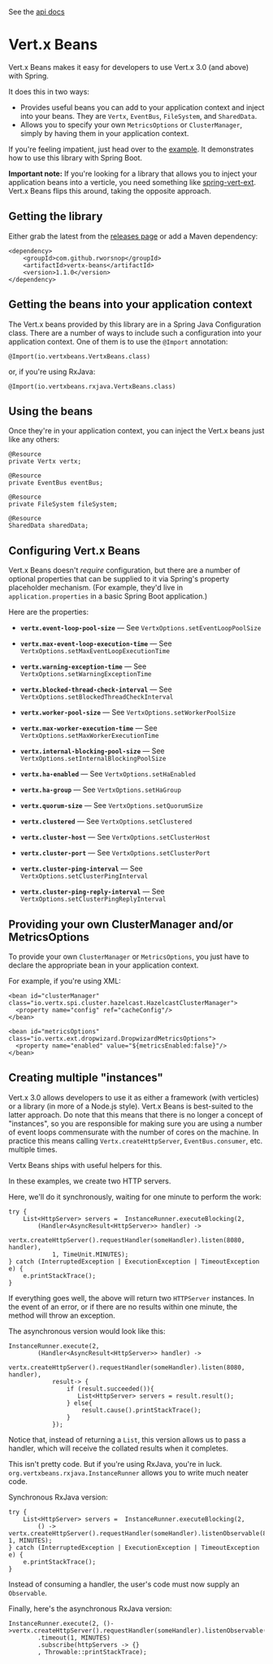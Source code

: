 See the [api docs](http://rworsnop.github.io/vertx-beans/apidocs/)

# Vert.x Beans

Vert.x Beans makes it easy for developers to use Vert.x 3.0 (and above) with Spring.

It does this in two ways:

- Provides useful beans you can add to your application context and inject into your beans. They are `Vertx`, `EventBus`, `FileSystem`, and `SharedData`.
- Allows you to specify your own `MetricsOptions` or `ClusterManager`, simply by having them in your application context.

If you're feeling impatient, just head over to the [example](https://github.com/rworsnop/vertx-beans-example). It demonstrates how to use this library with Spring Boot.

**Important note:** If you're looking for a library that allows you to inject your application beans into a verticle, you need something
like [spring-vert-ext](https://github.com/amoAHCP/spring-vertx-ext). Vert.x Beans flips this around, taking the opposite approach. 

## Getting the library 

Either grab the latest from the [releases page](https://github.com/rworsnop/vertx-beans/releases) or add a Maven dependency:
```
<dependency>
    <groupId>com.github.rworsnop</groupId>
    <artifactId>vertx-beans</artifactId>
    <version>1.1.0</version>
</dependency>
```


## Getting the beans into your application context

The Vert.x beans provided by this library are in a Spring Java Configuration class. There are a number of ways to
include such a configuration into your application context. One of them is to use the `@Import` annotation:
```
@Import(io.vertxbeans.VertxBeans.class)
```
or, if you're using RxJava:
```
@Import(io.vertxbeans.rxjava.VertxBeans.class)
```

## Using the beans

Once they're in your application context, you can inject the Vert.x beans just like any others:

```
@Resource
private Vertx vertx;

@Resource
private EventBus eventBus;

@Resource
private FileSystem fileSystem;

@Resource
SharedData sharedData;
```

## Configuring Vert.x Beans

Vert.x Beans doesn't *require* configuration, but there are a number of optional properties that can be supplied to it via Spring's
property placeholder mechanism. (For example, they'd live in `application.properties` in a basic Spring Boot application.)

Here are the properties:

- **`vertx.event-loop-pool-size`** &mdash; See `VertxOptions.setEventLoopPoolSize`

- **`vertx.max-event-loop-execution-time`** &mdash; See `VertxOptions.setMaxEventLoopExecutionTime`

- **`vertx.warning-exception-time`** &mdash; See `VertxOptions.setWarningExceptionTime`

- **`vertx.blocked-thread-check-interval`** &mdash; See `VertxOptions.setBlockedThreadCheckInterval`

- **`vertx.worker-pool-size`** &mdash; See `VertxOptions.setWorkerPoolSize`

- **`vertx.max-worker-execution-time`** &mdash; See `VertxOptions.setMaxWorkerExecutionTime`

- **`vertx.internal-blocking-pool-size`** &mdash; See `VertxOptions.setInternalBlockingPoolSize`

- **`vertx.ha-enabled`** &mdash; See `VertxOptions.setHaEnabled`

- **`vertx.ha-group`** &mdash; See `VertxOptions.setHaGroup`

- **`vertx.quorum-size`** &mdash; See `VertxOptions.setQuorumSize`

- **`vertx.clustered`** &mdash; See `VertxOptions.setClustered`

- **`vertx.cluster-host`** &mdash; See `VertxOptions.setClusterHost`

- **`vertx.cluster-port`** &mdash; See `VertxOptions.setClusterPort`

- **`vertx.cluster-ping-interval`** &mdash; See `VertxOptions.setClusterPingInterval`

- **`vertx.cluster-ping-reply-interval`** &mdash; See `VertxOptions.setClusterPingReplyInterval`

## Providing your own ClusterManager and/or MetricsOptions

To provide your own `ClusterManager` or `MetricsOptions`, you just have to declare the appropriate bean in your 
application context.

For example, if you're using XML:

```
<bean id="clusterManager" class="io.vertx.spi.cluster.hazelcast.HazelcastClusterManager">
  <property name="config" ref="cacheConfig"/>
</bean>
```
```
<bean id="metricsOptions" class="io.vertx.ext.dropwizard.DropwizardMetricsOptions">
  <property name="enabled" value="${metricsEnabled:false}"/>
</bean>   
```


## Creating multiple "instances"

Vert.x 3.0 allows developers to use it as either a framework (with verticles) or a library (in  more of a Node.js style).
Vert.x Beans is best-suited to the latter approach. Do note that this means that there is no longer a concept of "instances", so you
are responsible for making sure you are using a number of event loops commensurate with the number of cores on the machine.
In practice this means calling `Vertx.createHttpServer`, `EventBus.consumer`, etc. multiple times.

Vertx Beans ships with useful helpers for this.

In these examples, we create two HTTP servers.

Here, we'll do it synchronously, waiting for one minute to perform the work:

```
try {
    List<HttpServer> servers =  InstanceRunner.executeBlocking(2,
        (Handler<AsyncResult<HttpServer>> handler) ->
            vertx.createHttpServer().requestHandler(someHandler).listen(8080, handler),
            1, TimeUnit.MINUTES);
} catch (InterruptedException | ExecutionException | TimeoutException e) {
    e.printStackTrace();
}            
```

If everything goes well, the above will return two `HTTPServer` instances. In the event of an error, or if there are
no results within one minute, the method will throw an exception.

The asynchronous version would look like this:

```
InstanceRunner.execute(2,
        (Handler<AsyncResult<HttpServer>> handler) ->
            vertx.createHttpServer().requestHandler(someHandler).listen(8080, handler),
            result-> {
                if (result.succeeded()){
                   List<HttpServer> servers = result.result();
                } else{
                    result.cause().printStackTrace();
                }
            });
```

Notice that, instead of returning a `List`, this version allows us to pass a handler, which will receive the collated results when it 
completes.

This isn't pretty code. But if you're using RxJava, you're in luck. `org.vertxbeans.rxjava.InstanceRunner` allows you to write much
neater code.

Synchronous RxJava version:

```
try {
    List<HttpServer> servers =  InstanceRunner.executeBlocking(2, 
        () -> vertx.createHttpServer().requestHandler(someHandler).listenObservable(8080), 1, MINUTES);
} catch (InterruptedException | ExecutionException | TimeoutException e) {
    e.printStackTrace();
}         
```

Instead of consuming a handler, the user's code must now supply an `Observable`.

Finally, here's the asynchronous RxJava version:

```
InstanceRunner.execute(2, ()->vertx.createHttpServer().requestHandler(someHandler).listenObservable(8080))
        .timeout(1, MINUTES)
        .subscribe(httpServers -> {}
        , Throwable::printStackTrace);
```